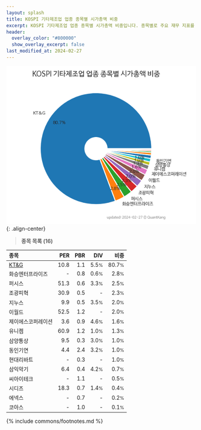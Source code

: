 ```yaml
---
layout: splash
title: KOSPI 기타제조업 업종 종목별 시가총액 비중
excerpt: KOSPI 기타제조업 업종 종목별 시가총액 비중입니다. 종목별로 주요 재무 지표를 함께 표시합니다.
header:
  overlay_color: "#800000"
  show_overlay_excerpt: false
last_modified_at: 2024-02-27
---
```



![KOSPI 기타제조업 업종 종목별 시가총액 비중](/stats/sector/images/kospi_업종_기타제조업_종목.png){: .align-center}


> **종목 목록 (16)**<a id="list"></a>

| **종목** | **PER** | **PBR** | **DIV** | **비중** |
| :------- | ------: | ------: | ------: | -------: |
| [KT&G](/033780/) | 10.8 | 1.1 | 5.5<small>%</small> | 80.7<small>%</small> |
| 화승엔터프라이즈 | - | 0.8 | 0.6<small>%</small> | 2.8<small>%</small> |
| 퍼시스 | 51.3 | 0.6 | 3.3<small>%</small> | 2.5<small>%</small> |
| 조광피혁 | 30.9 | 0.5 | - | 2.3<small>%</small> |
| 지누스 | 9.9 | 0.5 | 3.5<small>%</small> | 2.0<small>%</small> |
| 이월드 | 52.5 | 1.2 | - | 2.0<small>%</small> |
| 제이에스코퍼레이션 | 3.6 | 0.9 | 4.6<small>%</small> | 1.6<small>%</small> |
| 유니켐 | 60.9 | 1.2 | 1.0<small>%</small> | 1.3<small>%</small> |
| 삼양통상 | 9.5 | 0.3 | 3.0<small>%</small> | 1.0<small>%</small> |
| 동인기연 | 4.4 | 2.4 | 3.2<small>%</small> | 1.0<small>%</small> |
| 현대리바트 | - | 0.3 | - | 1.0<small>%</small> |
| 삼익악기 | 6.4 | 0.4 | 4.2<small>%</small> | 0.7<small>%</small> |
| 씨아이테크 | - | 1.1 | - | 0.5<small>%</small> |
| 시디즈 | 18.3 | 0.7 | 1.4<small>%</small> | 0.4<small>%</small> |
| 에넥스 | - | 0.7 | - | 0.2<small>%</small> |
| 코아스 | - | 1.0 | - | 0.1<small>%</small> |

{% include commons/footnotes.md %}
